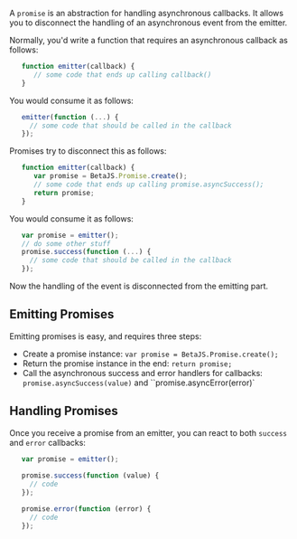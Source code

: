 A ``promise`` is an abstraction for handling asynchronous callbacks. It allows you to disconnect the handling of an asynchronous event from the emitter.

Normally, you'd write a function that requires an asynchronous callback as follows:
```javascript
   function emitter(callback) {
      // some code that ends up calling callback()
   }
```

You would consume it as follows:
```javascript
   emitter(function (...) {
     // some code that should be called in the callback
   });
```

Promises try to disconnect this as follows:
```javascript
   function emitter(callback) {
      var promise = BetaJS.Promise.create();
      // some code that ends up calling promise.asyncSuccess();
      return promise;
   }
```

You would consume it as follows:
```javascript
   var promise = emitter();
   // do some other stuff
   promise.success(function (...) {
     // some code that should be called in the callback
   });
```

Now the handling of the event is disconnected from the emitting part.


## Emitting Promises

Emitting promises is easy, and requires three steps:
- Create a promise instance: ``var promise = BetaJS.Promise.create();``
- Return the promise instance in the end: ``return promise;``
- Call the asynchronous success and error handlers for callbacks: ``promise.asyncSuccess(value)`` and ``promise.asyncError(error)`


## Handling Promises

Once you receive a promise from an emitter, you can react to both ``success`` and ``error`` callbacks:
```javascript
   var promise = emitter();
  
   promise.success(function (value) {
     // code
   });

   promise.error(function (error) {
     // code
   });
```
